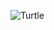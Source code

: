 ![Turtle](https://user-images.githubusercontent.com/81292141/139281046-a4322d81-e972-4ffa-b1d6-190213df11cb.png)
